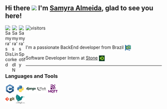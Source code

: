 ## Hi there <img src="https://media.giphy.com/media/hvRJCLFzcasrR4ia7z/giphy.gif" width="25px"> I'm <a href="#"> Samyra Almeida</a>, glad to see you here!

<a href="https://discordapp.com/users/735125769998565388">
  <img align="left" alt="Samyra's Discord" width="22px" src="https://raw.githubusercontent.com/peterthehan/peterthehan/master/assets/discord.svg" />
</a>
<a href="https://www.linkedin.com/in/samyraalmeida/">
  <img align="left" alt="Samyra's LinkedIN" width="22px" src="https://raw.githubusercontent.com/peterthehan/peterthehan/master/assets/linkedin.svg" />
</a>
<a href="https://open.spotify.com/user/samyy-02">
  <img align="left" alt="Samyra's Spotify" width="22px" src="https://raw.githubusercontent.com/peterthehan/peterthehan/master/assets/spotify.svg" />
</a>

![visitors](https://visitor-badge.glitch.me/badge?page_id=${your.username}.${your.repo.id})

<br>

I'm a passionate BackEnd developer from Brazil <a href="https://www.stone.com.br/">
  <img align="center" alt="Brazil" width="20px" src="https://raw.githubusercontent.com/samyraalmeida/samyraalmeida/master/assets/icons/svg/brazil-flag.svg" />
</a>

Software Developer Intern at <a href="https://www.stone.com.br/">Stone</a> 
<a href="https://www.stone.com.br/">
  <img align="center" alt="Stone Co." width="18px" src="https://raw.githubusercontent.com/samyraalmeida/samyraalmeida/master/assets/icons/png/stone.png" />
</a>


<!--
I am an undergraduate student in Industrial Mathematics at Universidade Federal do Ceará (UFC). In the RAITec UFC project, I am part of the innovation sector, which is responsible for project development in IoT and robotics. In addition, I have attended several scientific competitions during my school life, with a passion focused on computer competitions. I am interested in learning new technologies in Data Science, Machine Learning, IoT, and robotics fields.
-->

---
### Languages and Tools

<code><img alt="C++" height="30" src="https://raw.githubusercontent.com/github/explore/180320cffc25f4ed1bbdfd33d4db3a66eeeeb358/topics/cpp/cpp.png"></code>
<code><img alt="Python" height="30" src="https://raw.githubusercontent.com/github/explore/80688e429a7d4ef2fca1e82350fe8e3517d3494d/topics/python/python.png"></code>
<code><img alt="Django" height="30" src="https://raw.githubusercontent.com/github/explore/80688e429a7d4ef2fca1e82350fe8e3517d3494d/topics/django/django.png"></code>
<code><img alt="Flask" height="30" src="https://raw.githubusercontent.com/github/explore/80688e429a7d4ef2fca1e82350fe8e3517d3494d/topics/flask/flask.png"></code>
<code><img alt="MQTT" height="30" src="https://raw.githubusercontent.com/samyraalmeida/samyraalmeida/master/assets/icons/svg/mqtt.svg">
</code>
<code><img alt="Git" height="30" src="https://raw.githubusercontent.com/github/explore/80688e429a7d4ef2fca1e82350fe8e3517d3494d/topics/git/git.png"></code>
<code><img alt="Latex" height="30" src="https://raw.githubusercontent.com/github/explore/80688e429a7d4ef2fca1e82350fe8e3517d3494d/topics/latex/latex.png">
</code>

<!-- backup

![](https://visitor-badge.glitch.me/badge?page_id=samyraalmeida.samyraalmeida)

![visitor badge](https://visitor-badge.glitch.me/badge?page_id=samyraalmeida.visitor-badge)

Glad to see you here! ![visitors](https://visitor-badge.glitch.me/badge?page_id=${your.username}.${your.repo.id}) 

<code>
  <img alt="" height="20" src="">
</code>

### Hi there 👋, I'm <a href="#"> Samyra Almeida </a>

 Glad to see you here! ![visitors](https://visitor-badge.glitch.me/badge?page_id=${your.username}.${your.repo.id}) 


**samyraalmeida/samyraalmeida** is a ✨ _special_ ✨ repository because its `README.md` (this file) appears on your GitHub profile.

Here are some ideas to get you started:

- 🔭 I’m currently working on ...
- 🌱 I’m currently learning ...
- 👯 I’m looking to collaborate on ...
- 🤔 I’m looking for help with ...
- 💬 Ask me about ...
- 📫 How to reach me: ...
- 😄 Pronouns: ...
- ⚡ Fun fact: ...
-->